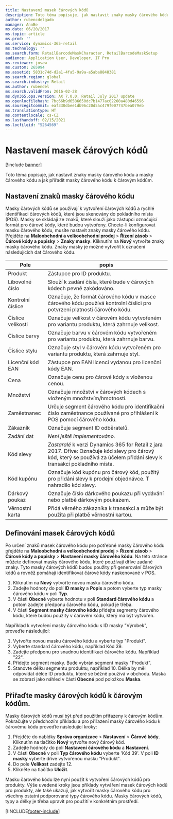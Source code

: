 ```yaml
---
title: Nastavení masek čárových kódů
description: Toto téma popisuje, jak nastavit znaky masky čárového kódu a masky čárového kódu a jak přiřadit masky čárového kódu k čárovým kódům.
author: rubencdelgado
manager: AnnBe
ms.date: 06/20/2017
ms.topic: article
ms.prod: ''
ms.service: dynamics-365-retail
ms.technology: ''
ms.search.form: RetailBarcodeMaskCharacter, RetailBarcodeMaskSetup
audience: Application User, Developer, IT Pro
ms.reviewer: josaw
ms.custom: 265994
ms.assetid: 5831c74d-d2a1-4fa5-9a9a-a5aba8848381
ms.search.region: global
ms.search.industry: Retail
ms.author: rubendel
ms.search.validFrom: 2016-02-28
ms.dyn365.ops.version: AX 7.0.0, Retail July 2017 update
ms.openlocfilehash: 7bc66b9d6586650dc7b1477ac02260a480d46596
ms.sourcegitcommit: eaf330dbee1db96c20d5ac479f007747bea079eb
ms.translationtype: HT
ms.contentlocale: cs-CZ
ms.lasthandoff: 02/15/2021
ms.locfileid: "5264569"
---
```

# <a name="set-up-bar-code-masks"></a>Nastavení masek čárových kódů

[!include [banner](includes/banner.md)]

Toto téma popisuje, jak nastavit znaky masky čárového kódu a masky čárového kódu a jak přiřadit masky čárového kódu k čárovým kódům.

## <a name="set-up-bar-code-mask-characters"></a>Nastavení znaků masky čárového kódu

Masky čárových kódů se používají k vytvoření čárových kódů a rychlé identifikaci čárových kódů, které jsou skenovány do pokladního místa (POS). Masky se skládají ze znaků, které slouží jako zástupci označující formát pro čárové kódy, které budou vytvořeny. Chcete-li konfigurovat masku čárového kódu, musíte nastavit znaky masky čárového kódu. Přejděte na **Maloobchodní a velkoobchodní prodej** &gt; **Řízení zásob** &gt; **Čárové kódy a popisky** &gt; **Znaky masky**. Kliknutím na **Nový** vytvořte znaky masky čárového kódu. Znaky masky je možné vytvořit k označení následujících dat čárového kódu.

| Pole            | popis |
|------------------|-------------|
| Produkt          | Zástupce pro ID produktu. |
| Libovolné číslo       | Slouží k zadání čísla, které bude v čárových kódech pevně zakódováno. |
| Kontrolní číslice      | Označuje, že formát čárového kódu v masce čárového kódu používá kontrolní číslici pro potvrzení platnosti čárového kódu. |
| Číslice velikosti       | Označuje velikost v čárovém kódu vytvořeném pro variantu produktu, která zahrnuje velikost. |
| Číslice barvy      | Označuje barvu v čárovém kódu vytvořeném pro variantu produktu, která zahrnuje barvu. |
| Číslice stylu      | Označuje styl v čárovém kódu vytvořeném pro variantu produktu, která zahrnuje styl. |
| Licenční kód EAN | Zástupce pro EAN licenci vydanou pro licenční kódy EAN. |
| Cena            | Označuje cenu pro čárové kódy s vloženou cenou. |
| Množství         | Označuje množství v čárových kódech s vloženým množstvím/hmotností. |
| Zaměstnanec         | Určuje segment čárového kódu pro identifikační číslo zaměstnance používané pro přihlášení k POS pomocí čárového kódu. |
| Zákazník         | Označuje segment ID odběratelů. |
| Zadání dat       | *Není ještě implementováno.* |
| Kód slevy    | *Zastaralé* k verzi Dynamics 365 for Retail z jara 2017. Dříve: Označuje kód slevy pro čárový kód, který se používá za účelem přidání slevy k transakci pokladního místa. |
| Kód kupónu      | Označuje kód kupónu pro čárový kód, použitý pro přidání slevy k prodejní objednávce. T nahradilo kód slevy. |
| Dárkový poukaz        | Označuje číslo dárkového poukazu při vydávání nebo platbě dárkovým poukazem. |
| Věrnostní karta     | Přidá věrného zákazníka k transakci a může být použita při platbě věrnostní kartou. |

## <a name="define-bar-code-masks"></a>Definování masek čárových kódů

Po určení znaků masek čárového kódu pro potřebné masky čárového kódu přejděte na **Maloobchodní a velkoobchodní prodej** &gt; **Řízení zásob** &gt; **Čárové kódy a popisky** &gt; **Nastavení masky čárového kódu**. Na této stránce můžete definovat masky čárového kódu, které používají dříve zadané znaky. Tyto masky čárových kódů budou použity při generování čárových kódů a rovněž pomáhají identifikovat čárové kódy naskenované v POS.

1. Kliknutím na **Nový** vytvořte novou masku čárového kódu.
2. Zadejte hodnoty do polí **ID masky** a **Popis** a potom vyberte typ masky čárového kódu v poli **Typ**.
3. V části **Obecné** vyberte hodnotu v poli **Standard čárového kódu** a potom zadejte předponu čárového kódu, pokud je třeba.
4. V části **Segment masky čárového kódu** přidejte segmenty čárového kódu, které budou použity v čárovém kódu, který má být vytvořen.

Například k vytvoření masky čárového kódu s ID masky "Výrobek", proveďte následující:

1. Vytvořte novou masku čárového kódu a vyberte typ "Produkt".
2. Vyberte standard čárového kódu, například Kód 39.
3. Zadejte předponu pro snadnou identifikaci čárového kódu. Například "22".
4. Přidejte segment masky. Bude vybrán segment masky "Produkt".
5. Stanovte délku segmentu produktu, například 10. Délka by měl odpovídat délce ID produktu, které se běžně používá v obchodu. Maska se zobrazí jako náhled v části **Obecné** pod položkou **Maska**.

## <a name="assign-bar-code-masks-to-bar-codes"></a>Přiřaďte masky čárových kódů k čárovým kódům.

Masky čárových kódů musí být před použitím přiřazeny k čárovým kódům. Pokračujte v předchozím příkladu a pro přiřazení masky čárového kódu k čárovému kódu proveďte následující kroky:

1. Přejděte do nabídky **Správa organizace** &gt; **Nastavení** &gt; **Čárové kódy**. Kliknutím na tlačítko **Nový** vytvořte nový čárový kód.
2. Zadejte hodnoty do polí **Nastavení** **čárového kódu** a **Nastavení**.
3. V části **Obecné** v poli **Typ čárového kódu** vyberte 'Kód 39'. V poli **ID** **masky** vyberte dříve vytvořenou masku "Produkt".
4. Do pole **Velikost** zadejte 12.
5. Klikněte na tlačítko **Uložit**.

Masku čárového kódu lze nyní použít k vytvoření čárových kódů pro produkty. Výše uvedené kroky jsou příklady vytváření masek čárových kódů pro produkty, ale také ukazují, jak vytvořit masky čárového kódu pro všechny ostatní podporované typy čárového kódu. Masky čárových kódů, typy a délky je třeba upravit pro použití v konkrétním prostředí.


[!INCLUDE[footer-include](../includes/footer-banner.md)]